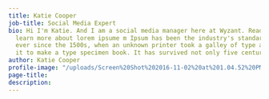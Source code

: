```yaml
---
title: Katie Cooper
job-title: Social Media Expert
bio: Hi I'm Katie. And I am a social media manager here at Wyzant. Read my posts to
  learn more about lorem ipsume m Ipsum has been the industry's standard dummy text
  ever since the 1500s, when an unknown printer took a galley of type and scrambled
  it to make a type specimen book. It has survived not only five centuries, b
author: Katie Cooper
profile-image: "/uploads/Screen%20Shot%202016-11-02%20at%201.04.52%20PM.png"
page-title: 
description: 
---
```


